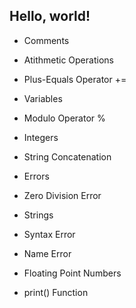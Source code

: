 ## Hello, world!
- Comments

- Atithmetic Operations

- Plus-Equals Operator +=

- Variables

- Modulo Operator %

- Integers

- String Concatenation

- Errors

- Zero Division Error

- Strings

- Syntax Error

- Name Error

- Floating Point Numbers

- print() Function 
